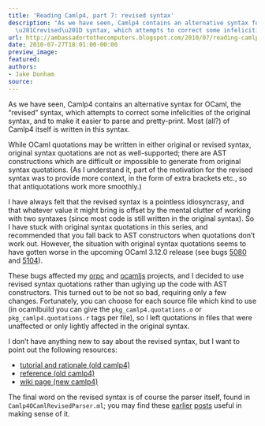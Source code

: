 ```yaml
---
title: 'Reading Camlp4, part 7: revised syntax'
description: "As we have seen, Camlp4 contains an alternative syntax for OCaml, the
  \u201Crevised\u201D syntax, which attempts to correct some infelicities of the o..."
url: http://ambassadortothecomputers.blogspot.com/2010/07/reading-camlp4-part-7-revised-syntax.html
date: 2010-07-27T18:01:00-00:00
preview_image:
featured:
authors:
- Jake Donham
source:
---
```


<p>As we have seen, Camlp4 contains an alternative syntax for OCaml, the &ldquo;revised&rdquo; syntax, which attempts to correct some infelicities of the original syntax, and to make it easier to parse and pretty-print. Most (all?) of Camlp4 itself is written in this syntax.</p> 
 
<p>While OCaml quotations may be written in either original or revised syntax, original syntax quotations are not as well-supported; there are AST constructions which are difficult or impossible to generate from original syntax quotations. (As I understand it, part of the motivation for the revised syntax was to provide more context, in the form of extra brackets etc., so that antiquotations work more smoothly.)</p> 
 
<p>I have always felt that the revised syntax is a pointless idiosyncrasy, and that whatever value it might bring is offset by the mental clutter of working with two syntaxes (since most code is still written in the original syntax). So I have stuck with original syntax quotations in this series, and recommended that you fall back to AST constructors when quotations don&rsquo;t work out. However, the situation with original syntax quotations seems to have gotten worse in the upcoming OCaml 3.12.0 release (see bugs <a href="http://caml.inria.fr/mantis/view.php?id=5080">5080</a> and <a href="http://caml.inria.fr/mantis/view.php?id=5104">5104</a>).</p> 
 
<p>These bugs affected my <a href="http://github.com/jaked/orpc">orpc</a> and <a href="http://github.com/jaked/ocamljs">ocamljs</a> projects, and I decided to use revised syntax quotations rather than uglying up the code with AST constructors. This turned out to be not so bad, requiring only a few changes. Fortunately, you can choose for each source file which kind to use (in ocamlbuild you can give the <code>pkg_camlp4.quotations.o</code> or <code>pkg_camlp4.quotations.r</code> tags per file), so I left quotations in files that were unaffected or only lightly affected in the original syntax.</p> 
 
<p>I don&rsquo;t have anything new to say about the revised syntax, but I want to point out the following resources:</p> 
 
<ul> 
<li><a href="http://caml.inria.fr/pub/docs/tutorial-camlp4/tutorial005.html">tutorial and rationale (old camlp4)</a></li> 
 
<li><a href="http://caml.inria.fr/pub/docs/manual-camlp4/manual007.html">reference (old camlp4)</a></li> 
 
<li><a href="http://brion.inria.fr/gallium/index.php/Revised - [404 Not Found]">wiki page (new camlp4)</a></li> 
</ul> 
 
<p>The final word on the revised syntax is of course the parser itself, found in <code>Camlp4OCamlRevisedParser.ml</code>; you may find these <a href="http://ambassadortothecomputers.blogspot.com/2009/01/reading-camlp4-part-3-quotations-in.html">earlier</a> <a href="http://ambassadortothecomputers.blogspot.com/2010/05/reading-camlp4-part-6-parsing.html">posts</a> useful in making sense of it.</p>
